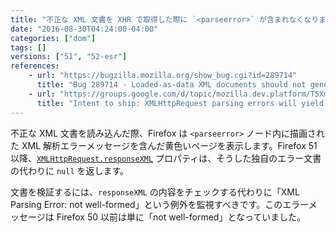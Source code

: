 ```yaml
---
title: "不正な XML 文書を XHR で取得した際に `<parseerror>` が含まれなくなりました"
date: "2016-08-30T04:24:00-04:00"
categories: ["dom"]
tags: []
versions: ["51", "52-esr"]
references:
    - url: "https://bugzilla.mozilla.org/show_bug.cgi?id=289714"
      title: "Bug 289714 - Loaded-as-data XML documents should not generate <parsererror>"
    - url: "https://groups.google.com/d/topic/mozilla.dev.platform/T5XmMus-aM0/discussion"
      title: "Intent to ship: XMLHttpRequest parsing errors will yield a null document for web content, not one with a <parsererror> root."
---
```

不正な XML 文書を読み込んだ際、Firefox は `<parseerror>` ノード内に描画された XML 解析エラーメッセージを含んだ黄色いページを表示します。Firefox 51 以降、[`XMLHttpRequest.responseXML`](https://developer.mozilla.org/docs/Web/API/XMLHttpRequest/responseXML) プロパティは、そうした独自のエラー文書の代わりに `null` を返します。

文書を検証するには、`responseXML` の内容をチェックする代わりに「XML Parsing Error: not well-formed」という例外を監視すべきです。このエラーメッセージは Firefox 50 以前は単に「not well-formed」となっていました。
